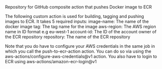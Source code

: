 Repository for GitHub composite action that pushes Docker image to ECR

The following custom action is used for building, tagging and pushing images to ECR.
It takes 5 required inputs:
  image-name: The name of the docker image
  tag: The tag name for the image
  aws-region: The AWS region name in ID format e.g eu-west-1
  account-id: The ID of the account owner of the ECR repository
  repository: The name of the ECR repository
 
Note that you do have to configure your AWS credentials in the same job in which you call the push-to-ecr-action action. You can do so via using the aws-actions/configure-aws-credentials@v1 action. You also have to login to ECR using aws-actions/amazon-ecr-login@v1
  
